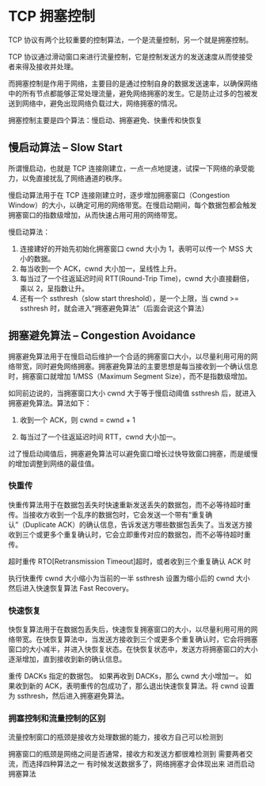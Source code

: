 # TCP 拥塞控制

TCP 协议有两个比较重要的控制算法，一个是流量控制，另一个就是拥塞控制。

TCP 协议通过滑动窗口来进行流量控制，它是控制发送方的发送速度从而使接受者来得及接收并处理。

而拥塞控制是作用于网络，主要目的是通过控制自身的数据发送速率，以确保网络中的所有节点都能够正常处理流量，避免网络拥塞的发生。它是防止过多的包被发送到网络中，避免出现网络负载过大，网络拥塞的情况。

拥塞控制主要是四个算法：慢启动、拥塞避免、快重传和快恢复

## 慢启动算法 – Slow Start

所谓慢启动，也就是 TCP 连接刚建立，一点一点地提速，试探一下网络的承受能力，以免直接扰乱了网络通道的秩序。

慢启动算法用于在 TCP 连接刚建立时，逐步增加拥塞窗口（Congestion Window）的大小，以确定可用的网络带宽。在慢启动期间，每个数据包都会触发拥塞窗口的指数级增加，从而快速占用可用的网络带宽。

慢启动算法：

1. 连接建好的开始先初始化拥塞窗口 cwnd 大小为 1，表明可以传一个 MSS 大小的数据。
2. 每当收到一个 ACK，cwnd 大小加一，呈线性上升。
3. 每当过了一个往返延迟时间 RTT(Round-Trip Time)，cwnd 大小直接翻倍，乘以 2，呈指数让升。
4. 还有一个 ssthresh（slow start threshold），是一个上限，当 cwnd >= ssthresh 时，就会进入“拥塞避免算法”（后面会说这个算法）

## 拥塞避免算法 – Congestion Avoidance

拥塞避免算法用于在慢启动后维护一个合适的拥塞窗口大小，以尽量利用可用的网络带宽，同时避免网络拥塞。拥塞避免算法的主要思想是每当接收到一个确认信息时，拥塞窗口就增加 1/MSS（Maximum Segment Size），而不是指数级增加。

如同前边说的，当拥塞窗口大小 cwnd 大于等于慢启动阈值 ssthresh 后，就进入拥塞避免算法。算法如下：

1. 收到一个 ACK，则 cwnd = cwnd + 1

2. 每当过了一个往返延迟时间 RTT，cwnd 大小加一。

过了慢启动阈值后，拥塞避免算法可以避免窗口增长过快导致窗口拥塞，而是缓慢的增加调整到网络的最佳值。

### 快重传

快重传算法用于在数据包丢失时快速重新发送丢失的数据包，而不必等待超时重传。当接收方收到一个乱序的数据包时，它会发送一个带有“重复确认”（Duplicate ACK）的确认信息，告诉发送方哪些数据包丢失了。当发送方接收到三个或更多个重复确认时，它会立即重传对应的数据包，而不必等待超时重传。

超时重传 RTO[Retransmission Timeout]超时，或者收到三个重复确认 ACK 时

执行快重传
cwnd 大小缩小为当前的一半
ssthresh 设置为缩小后的 cwnd 大小
然后进入快速恢复算法 Fast Recovery。

### 快速恢复

快恢复算法用于在数据包丢失后，快速恢复拥塞窗口的大小，以尽量利用可用的网络带宽。在快恢复算法中，当发送方接收到三个或更多个重复确认时，它会将拥塞窗口的大小减半，并进入快恢复状态。在快恢复状态中，发送方将拥塞窗口的大小逐渐增加，直到接收到新的确认信息。

重传 DACKs 指定的数据包。
如果再收到 DACKs，那么 cwnd 大小增加一。
如果收到新的 ACK，表明重传的包成功了，那么退出快速恢复算法。将 cwnd 设置为 ssthresh，然后进入拥塞避免算法。

### 拥塞控制和流量控制的区别

流量控制窗口的瓶颈是接收方处理数据的能力，接收方自己可以检测到

拥塞窗口的瓶颈是网络之间是否通常，接收方和发送方都很难检测到
需要两者交流，而选择四种算法之一
有时候发送数据多了，网络拥塞才会体现出来
进而启动拥塞算法

